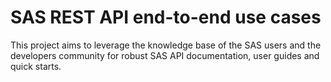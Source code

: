 # SAS REST API end-to-end use cases
This project aims to leverage the knowledge base of the SAS users and the developers community for robust SAS API documentation, user guides and quick starts.
